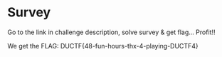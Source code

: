 Survey
============
Go to the link in challenge description, solve survey & get flag... Profit!!

We get the FLAG: DUCTF{48-fun-hours-thx-4-playing-DUCTF4}